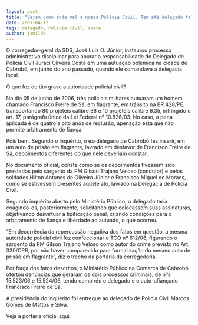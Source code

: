 ```yaml
---
layout: post
title: "Vejam como anda mal a nossa Polícia Civil. Tem até delegado falsificando depoimento de PMs"
date: 2007-04-12
tags: delegado, Polícia Civil, skate
author: jamildo
---
```

O corregedor-geral da SDS, Jos&eacute; Luiz O. J&uacute;nior, instaurou processo administrativo disciplinar para apurar a responsabilidade do Delegado de Pol&iacute;cia Civil Juraci Oliveira Costa em uma autua&ccedil;&atilde;o pol&ecirc;mica na cidade de Cabrob&oacute;, em junho do ano passado, quando ele comandava a delegacia local.

O que fez de t&atilde;o grave a autoridade policial civil?

No dia 05 de junho de 2006, tr&ecirc;s policiais militares autuaram um homem chamado Francisco Freire de S&aacute;, em flagrante, em tr&acirc;nsito na BR 428/PE, transportando 80 proj&eacute;teis calibre 38 e 10 proj&eacute;teis calibre 6.35, infringido o art. 17, par&aacute;grafo &uacute;nico da Lei Federal n&ordm; 10.826/03. No caso, a pena aplicada &eacute; de quatro a oito anos de reclus&atilde;o, apena&ccedil;&atilde;o esta que n&atilde;o permite arbitramento de fian&ccedil;a.

Pois bem. Segundo o inqu&eacute;rito, o ex-delegado de Cabrob&oacute; fez inserir, em um auto de pris&atilde;o em flagrante, lavrado em desfavor de Francisco Freire de S&aacute;, depoimentos diferentes do que nele deveriam constar.

No documento oficial, consta como se os depoimentos tivessem sido prestados pelo sargento da PM Gilson Trajano Veloso (condutor) e pelos soldados Hilton Antunes de Oliveira J&uacute;nior e Francisco Miguel de Moraes, como se estivessem presentes &agrave;quele ato, lavrado na Delegacia de Pol&iacute;cia Civil.

Segundo inqu&eacute;rito aberto pelo Minist&eacute;rio P&uacute;blico, o delegado teria coagindo-os, posteriormente, solicitando que colocassem suas assinaturas, objetivando desvirtuar a tipifica&ccedil;&atilde;o penal, criando condi&ccedil;&otilde;es para o arbitramento de fian&ccedil;a e liberdade ao autuado, o que ocorreu.

&ldquo;Em decorr&ecirc;ncia da repercuss&atilde;o negativa dos fatos em quest&atilde;o, a mesma autoridade policial civil fez confeccionar o TCO n&ordm; 612/06, figurando o sargento da PM Gilson Trajano Veloso como autor do crime previsto no Art. 330/CPB, por n&atilde;o haver comparecido para formaliza&ccedil;&atilde;o do mesmo auto de pris&atilde;o em flagrante&rdquo;, diz o trecho da portaria da corregedoria.

Por for&ccedil;a dos fatos descritos, o Minist&eacute;rio P&uacute;blico na Comarca de Cabrob&oacute; ofertou den&uacute;ncias que geraram os dois processos criminais, de n&ordm;s 15.523/06 e 15.524/06, tendo como r&eacute;u o delegado e o auto-afian&ccedil;ado Francisco Freire de S&aacute;. 

A presid&ecirc;ncia do inqu&eacute;rito foi entregue ao delegado de Policia Civil Marcos Gomes de Mattos e Silva.

Veja a portaria oficial&nbsp;aqui.